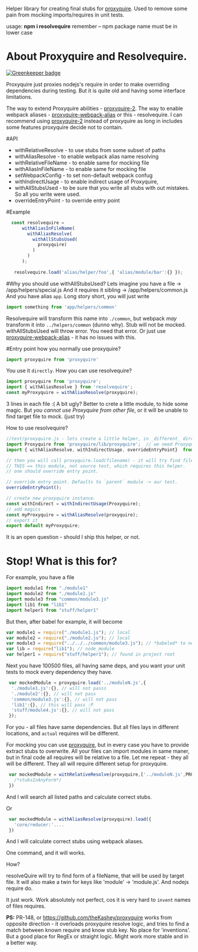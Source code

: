Helper library for creating final stubs for [proxyquire](https://github.com/thlorenz/proxyquire/).
Used to remove some pain from mocking imports/requires in unit tests.

usage: __npm i resolvequire__  remember – npm package name must be in lower case
# About Proxyquire and Resolvequire.

[![Greenkeeper badge](https://badges.greenkeeper.io/theKashey/resolveQuire.svg)](https://greenkeeper.io/)

Proxyquire just proxies nodejs's require in order to make overriding dependencies during testing. But it is quite old and having some interface limitations.

The way to extend Proxyquire abilities - [proxyquire-2](https://github.com/theKashey/proxyquire).
The way to enable webpack aliases - [proxyquire-webpack-alias](https://github.com/theKashey/proxyquire-webpack-alias) or this - resolvequire.
I can recommend using [proxyquire-2](https://github.com/theKashey/proxyquire) instead of proxyquire as long in includes some features proxyquire decide not to contain.

#API
* withRelativeResolve - to use stubs from some subset of paths
* withAliasResolve - to enable webpack alias name resolving
* withRelativeFileName - to enable same for mocking file
* withAliasInFileName - to enable same for mocking file
* setWebpackConfig - to set non-default webpack confug
* withIndirectUsage - to enable indirect usage of Proxyquire,
* withAllStubsUsed - to be sure that you write all stubs with out mistakes. So all you write were used.
* overrideEntryPoint - to override entry point
  
#Example
```javascript
  const resolvequire =
      withAliasInFileName(
        withAliasResolve(
          withAllStubsUsed( 
            proxyquire)
          )
        )
      );
  
   resolvequire.load('alias/helper/foo',{ 'alias/module/bar':{} });   
```
  
#Why you should use withAllStubsUsed?
Lets imagine you have a file
-> /app/helpers/special.js
And it requires it sibling
-> /app/helpers/common.js
And you have alias `app`.
Long story short, you will just write
 ```javascript
 import something from 'app/helpers/common'
 ```
Resolvequire will transform this name into `./common`, but webpack _may_ transform it into `../helpers/common` (dunno why).
Stub will not be mocked. withAllStubsUsed will throw error. You need that error.
Or just use [proxyquire-webpack-alias](https://github.com/theKashey/proxyquire-webpack-alias) - it has no issues with this. 
   
#Entry point
how you normally use proxyquire?
```javascript
import proxyquire from 'proxyquire'
```
You use it `directly`. 
How you can use resolvequire?
```javascript
import proxyquire from 'proxyquire';
import { withAliasResolve } from 'resolvequire';
const myProxyquire = withAliasResolve(proxyquire);
```
3 lines in each file :( A bit ugly? Better to crete a little module, to hide some magic. 
But _you cannot use Proxyquire from other file_, or it will be unable to find target file to mock.
(just try)

How to use resolvequire?
```javascript
//test/proxyquire.js - lets create a little helper, in _different_ dirrectory
import Proxyquire from 'proxyquire/lib/proxyquire';  // we need Proxyquire base class
import { withAliasResolve, withIndirectUsage, overrideEntryPoint}  from 'resolvequire';

// then you will call proxyquire.load(filename) - it will try find filename in THIS dirrectory.
// THIS == this module, not source test, which requires this helper.
// one should override entry point.

// override entry point. Defaults to `parent` module -> our test.
overrideEntryPoint(); 

// create new proxyquire instance.
const withIndirect = withIndirectUsage(Proxyquire);
// add magics
const myProxyquire = withAliasResolve(proxyquire);
// export it
export default myProxyquire;
```
It is an open question - should I ship this helper, or not.              
              
# Stop! What is this for?
  

For example, you have a file
```js
import module1 from "./module1"
import module2 from "./module2.js"
import module3 from "common/module3.js"
import lib1 from "lib1"
import helper1 from "stuff/helper1"
```
But then, after babel for example, it will become
```js
var module1 = require("./module1.js"); // local
var module2 = require("./module2.js"); // local
var module3 = require("../../../common/module3.js"); // *babeled* to new location
var lib = require("lib1"); // node_module
var helper1 = require("stuff/helper1"); // found in project root
```

Next you have 100500 files, all having same deps, and you want your unit tests to mock every dependency they have.
```js
 var mockedModule = proxyquire.load('../moduleN.js',{
  './module1.js':{}, // will not passs
  './module2':{}, // will not pass
  'common/module3.js':{}, // will not pass
  'lib1':{}, // this will pass :P
  'stuff/module4.js':{}, // will not pass
 });
```
For you - all files have same dependencies. But all files lays in different locations, and `actual` requires will be different.

For mocking you can use [proxyquire](https://github.com/thlorenz/proxyquire/), but in every case you have to provide extract stubs to overwrite.
All your files can import modules in same maner, but in final code all requires will be relative to a file. 
Let me repeat - they all will be different. They all will require different setup for proxyquire.


```js
 var mockedModule = withRelativeResolve(proxyquire,['../moduleN.js',PROJECTROOT+'/core']).load({
   /*stubsInAnyForm*/
 })
```
And I will search all listed paths and calculate correct stubs.

Or
```js
 var mockedModule = withAliasResolve(proxyquire).load({
   'core/reducer:'....
 })
``` 
And I will calculate correct stubs using webpack aliases.
 
One command, and it will works.
 
How?

resolveQuire will try to find form of a fileName, that will be used by target file.
It will also make a twin for keys like 'module' -> 'module.js'. And nodejs require do.

It just work. Work absolutely not perfect, cos it is very hard to `invent` names of files requires.

__PS:__
PR-148, or https://github.com/theKashey/proxyquire works from opposite direction - it overloads proxyquire resolve logic, and tries to find a match between
known require and know stub key. No place for 'inventions'. But a good place for RegEx or straight logic. 
Might work more stable and in a better way. 